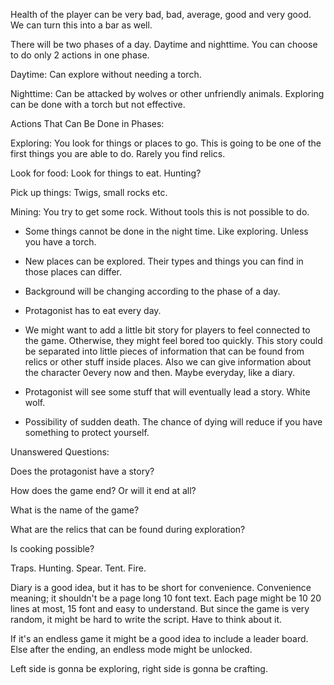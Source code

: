 Health of the player can be very bad, bad, average, good and very good. We can turn this into a bar as well.

There will be two phases of a day. Daytime and nighttime. You can choose to do only 2 actions in one phase.

Daytime: Can explore without needing a torch.

Nighttime: Can be attacked by wolves or other unfriendly animals. Exploring can be done with a torch but not effective.

Actions That Can Be Done in Phases:

Exploring: You look for things or places to go. This is going to be one of the first things you are able to do. Rarely you find relics.

Look for food: Look for things to eat. Hunting?

Pick up things: Twigs, small rocks etc.

Mining: You try to get some rock. Without tools this is not possible to do.

- Some things cannot be done in the night time. Like exploring. Unless you have a torch.

- New places can be explored. Their types and things you can find in those places can differ.

- Background will be changing according to the phase of a day.

- Protagonist has to eat every day.

- We might want to add a little bit story for players to feel connected to the game. Otherwise, they might feel bored too quickly. This story could be separated into little pieces of information that can be found from relics or other stuff inside places. Also we can give information about the character 0every now and then. Maybe everyday, like a diary.

- Protagonist will see some stuff that will eventually lead a story. White wolf.

- Possibility of sudden death. The chance of dying will reduce if you have something to protect yourself.

Unanswered Questions:

Does the protagonist have a story?

How does the game end? Or will it end at all?

What is the name of the game?

What are the relics that can be found during exploration?

Is cooking possible?

Traps. Hunting. Spear. Tent. Fire.

Diary is a good idea, but it has to be short for convenience. Convenience meaning; it shouldn't be a page long 10 font text. Each page might be 10 20 lines at most, 15 font and easy to understand. But since the game is very random, it might be hard to write the script. Have to think about it. 

If it's an endless game it might be a good idea to include a leader board. Else after the ending, an endless mode might be unlocked.


Left side is gonna be exploring, right side is gonna be crafting.
